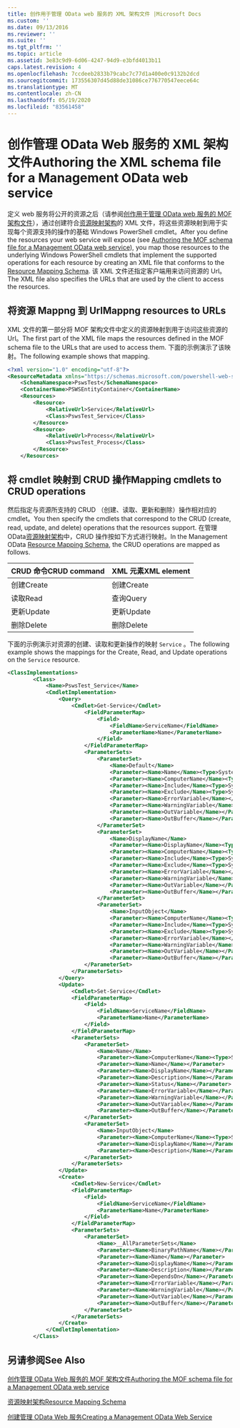 ```yaml
---
title: 创作用于管理 OData web 服务的 XML 架构文件 |Microsoft Docs
ms.custom: ''
ms.date: 09/13/2016
ms.reviewer: ''
ms.suite: ''
ms.tgt_pltfrm: ''
ms.topic: article
ms.assetid: 3e83c9d9-6d06-4247-94d9-e3bfd4013b11
caps.latest.revision: 4
ms.openlocfilehash: 7ccdeeb2833b79cabc7c77d1a400e0c9132b2dcd
ms.sourcegitcommit: 173556307d45d88de31086ce776770547eece64c
ms.translationtype: MT
ms.contentlocale: zh-CN
ms.lasthandoff: 05/19/2020
ms.locfileid: "83561458"
---
```

# <a name="authoring-the-xml-schema-file-for-a-management-odata-web-service"></a><span data-ttu-id="b4aa7-102">创作管理 OData Web 服务的 XML 架构文件</span><span class="sxs-lookup"><span data-stu-id="b4aa7-102">Authoring the XML schema file for a Management OData web service</span></span>

<span data-ttu-id="b4aa7-103">定义 web 服务将公开的资源之后（请参阅[创作用于管理 OData web 服务的 MOF 架构文件](./authoring-the-mof-schema-file-for-a-management-odata-web-service.md)），通过创建符合[资源映射架构](./resource-mapping-schema.md)的 XML 文件，将这些资源映射到用于实现每个资源支持的操作的基础 Windows PowerShell cmdlet。</span><span class="sxs-lookup"><span data-stu-id="b4aa7-103">After you define the resources your web service will expose (see [Authoring the MOF schema file for a Management OData web service](./authoring-the-mof-schema-file-for-a-management-odata-web-service.md)), you map those resources to the underlying Windows PowerShell cmdlets that implement the supported operations for each resource by creating an XML file that conforms to the [Resource Mapping Schema](./resource-mapping-schema.md).</span></span> <span data-ttu-id="b4aa7-104">该 XML 文件还指定客户端用来访问资源的 Url。</span><span class="sxs-lookup"><span data-stu-id="b4aa7-104">The XML file also specifies the URLs that are used by the client to access the resources.</span></span>

## <a name="mappng-resources-to-urls"></a><span data-ttu-id="b4aa7-105">将资源 Mappng 到 Url</span><span class="sxs-lookup"><span data-stu-id="b4aa7-105">Mappng resources to URLs</span></span>

<span data-ttu-id="b4aa7-106">XML 文件的第一部分将 MOF 架构文件中定义的资源映射到用于访问这些资源的 Url。</span><span class="sxs-lookup"><span data-stu-id="b4aa7-106">The first part of the XML file maps the resources defined in the MOF schema file to the URLs that are used to access them.</span></span> <span data-ttu-id="b4aa7-107">下面的示例演示了该映射。</span><span class="sxs-lookup"><span data-stu-id="b4aa7-107">The following example shows that mapping.</span></span>

```xml
<?xml version="1.0" encoding="utf-8"?>
<ResourceMetadata xmlns="https://schemas.microsoft.com/powershell-web-services/2010/09">
    <SchemaNamespace>PswsTest</SchemaNamespace>
    <ContainerName>PSWSEntityContainer</ContainerName>
    <Resources>
        <Resource>
            <RelativeUrl>Service</RelativeUrl>
            <Class>PswsTest_Service</Class>
        </Resource>
        <Resource>
            <RelativeUrl>Process</RelativeUrl>
            <Class>PswsTest_Process</Class>
        </Resource>
    </Resources>
```

## <a name="mapping-cmdlets-to-crud-operations"></a><span data-ttu-id="b4aa7-108">将 cmdlet 映射到 CRUD 操作</span><span class="sxs-lookup"><span data-stu-id="b4aa7-108">Mapping cmdlets to CRUD operations</span></span>

<span data-ttu-id="b4aa7-109">然后指定与资源所支持的 CRUD （创建、读取、更新和删除）操作相对应的 cmdlet。</span><span class="sxs-lookup"><span data-stu-id="b4aa7-109">You then specify the cmdlets that correspond to the CRUD (create, read, update, and delete) operations that the resources support.</span></span> <span data-ttu-id="b4aa7-110">在管理 OData[资源映射架构](./resource-mapping-schema.md)中，CRUD 操作按如下方式进行映射。</span><span class="sxs-lookup"><span data-stu-id="b4aa7-110">In the Management OData [Resource Mapping Schema](./resource-mapping-schema.md), the CRUD operations are mapped as follows.</span></span>

|<span data-ttu-id="b4aa7-111">CRUD 命令</span><span class="sxs-lookup"><span data-stu-id="b4aa7-111">CRUD command</span></span>|<span data-ttu-id="b4aa7-112">XML 元素</span><span class="sxs-lookup"><span data-stu-id="b4aa7-112">XML element</span></span>|
|------------------|-----------------|
|<span data-ttu-id="b4aa7-113">创建</span><span class="sxs-lookup"><span data-stu-id="b4aa7-113">Create</span></span>|<span data-ttu-id="b4aa7-114">创建</span><span class="sxs-lookup"><span data-stu-id="b4aa7-114">Create</span></span>|
|<span data-ttu-id="b4aa7-115">读取</span><span class="sxs-lookup"><span data-stu-id="b4aa7-115">Read</span></span>|<span data-ttu-id="b4aa7-116">查询</span><span class="sxs-lookup"><span data-stu-id="b4aa7-116">Query</span></span>|
|<span data-ttu-id="b4aa7-117">更新</span><span class="sxs-lookup"><span data-stu-id="b4aa7-117">Update</span></span>|<span data-ttu-id="b4aa7-118">更新</span><span class="sxs-lookup"><span data-stu-id="b4aa7-118">Update</span></span>|
|<span data-ttu-id="b4aa7-119">删除</span><span class="sxs-lookup"><span data-stu-id="b4aa7-119">Delete</span></span>|<span data-ttu-id="b4aa7-120">删除</span><span class="sxs-lookup"><span data-stu-id="b4aa7-120">Delete</span></span>|

<span data-ttu-id="b4aa7-121">下面的示例演示对资源的创建、读取和更新操作的映射 `Service` 。</span><span class="sxs-lookup"><span data-stu-id="b4aa7-121">The following example shows the mappings for the Create, Read, and Update operations on the `Service` resource.</span></span>

```xml
<ClassImplementations>
        <Class>
            <Name>PswsTest_Service</Name>
            <CmdletImplementation>
                <Query>
                    <Cmdlet>Get-Service</Cmdlet>
                        <FieldParameterMap>
                            <Field>
                                <FieldName>ServiceName</FieldName>
                                <ParameterName>Name</ParameterName>
                            </Field>
                        </FieldParameterMap>
                        <ParameterSets>
                            <ParameterSet>
                                <Name>Default</Name>
                                <Parameter><Name>Name</Name><Type>System.String[]</Type></Parameter>
                                <Parameter><Name>ComputerName</Name><Type>System.String[]</Type></Parameter>
                                <Parameter><Name>Include</Name><Type>System.String[]</Type></Parameter>
                                <Parameter><Name>Exclude</Name><Type>System.String[]</Type></Parameter>
                                <Parameter><Name>ErrorVariable</Name></Parameter>
                                <Parameter><Name>WarningVariable</Name></Parameter>
                                <Parameter><Name>OutVariable</Name></Parameter>
                                <Parameter><Name>OutBuffer</Name></Parameter>
                            </ParameterSet>
                            <ParameterSet>
                                <Name>DisplayName</Name>
                                <Parameter><Name>DisplayName</Name><Type>System.String[]</Type></Parameter>
                                <Parameter><Name>ComputerName</Name><Type>System.String[]</Type></Parameter>
                                <Parameter><Name>Include</Name><Type>System.String[]</Type></Parameter>
                                <Parameter><Name>Exclude</Name><Type>System.String[]</Type></Parameter>
                                <Parameter><Name>ErrorVariable</Name></Parameter>
                                <Parameter><Name>WarningVariable</Name></Parameter>
                                <Parameter><Name>OutVariable</Name></Parameter>
                                <Parameter><Name>OutBuffer</Name></Parameter>
                            </ParameterSet>
                            <ParameterSet>
                                <Name>InputObject</Name>
                                <Parameter><Name>ComputerName</Name><Type>System.String[]</Type></Parameter>
                                <Parameter><Name>Include</Name><Type>System.String[]</Type></Parameter>
                                <Parameter><Name>Exclude</Name><Type>System.String[]</Type></Parameter>
                                <Parameter><Name>ErrorVariable</Name></Parameter>
                                <Parameter><Name>WarningVariable</Name></Parameter>
                                <Parameter><Name>OutVariable</Name></Parameter>
                                <Parameter><Name>OutBuffer</Name></Parameter>
                        </ParameterSet>
                    </ParameterSets>
                </Query>
                <Update>
                    <Cmdlet>Set-Service</Cmdlet>
                    <FieldParameterMap>
                        <Field>
                            <FieldName>ServiceName</FieldName>
                            <ParameterName>Name</ParameterName>
                        </Field>
                    </FieldParameterMap>
                    <ParameterSets>
                        <ParameterSet>
                            <Name>Name</Name>
                            <Parameter><Name>ComputerName</Name><Type>System.String[]</Type></Parameter>
                            <Parameter><Name>Name</Name></Parameter>
                            <Parameter><Name>DisplayName</Name></Parameter>
                            <Parameter><Name>Description</Name></Parameter>
                            <Parameter><Name>Status</Name></Parameter>
                            <Parameter><Name>ErrorVariable</Name></Parameter>
                            <Parameter><Name>WarningVariable</Name></Parameter>
                            <Parameter><Name>OutVariable</Name></Parameter>
                            <Parameter><Name>OutBuffer</Name></Parameter>
                        </ParameterSet>
                        <ParameterSet>
                            <Name>InputObject</Name>
                            <Parameter><Name>ComputerName</Name><Type>System.String[]</Type></Parameter>
                            <Parameter><Name>DisplayName</Name></Parameter>
                            <Parameter><Name>Description</Name></Parameter>
                        </ParameterSet>
                    </ParameterSets>
                </Update>
                <Create>
                    <Cmdlet>New-Service</Cmdlet>
                    <FieldParameterMap>
                        <Field>
                            <FieldName>ServiceName</FieldName>
                            <ParameterName>Name</ParameterName>
                        </Field>
                    </FieldParameterMap>
                    <ParameterSets>
                        <ParameterSet>
                            <Name>__AllParameterSets</Name>
                            <Parameter><Name>BinaryPathName</Name></Parameter>
                            <Parameter><Name>Name</Name></Parameter>
                            <Parameter><Name>DisplayName</Name></Parameter>
                            <Parameter><Name>Description</Name></Parameter>
                            <Parameter><Name>DependsOn</Name></Parameter>
                            <Parameter><Name>ErrorVariable</Name></Parameter>
                            <Parameter><Name>WarningVariable</Name></Parameter>
                            <Parameter><Name>OutVariable</Name></Parameter>
                            <Parameter><Name>OutBuffer</Name></Parameter>
                        </ParameterSet>
                    </ParameterSets>
                </Create>
            </CmdletImplementation>
        </Class>
```

## <a name="see-also"></a><span data-ttu-id="b4aa7-122">另请参阅</span><span class="sxs-lookup"><span data-stu-id="b4aa7-122">See Also</span></span>

[<span data-ttu-id="b4aa7-123">创作管理 OData Web 服务的 MOF 架构文件</span><span class="sxs-lookup"><span data-stu-id="b4aa7-123">Authoring the MOF schema file for a Management OData web service</span></span>](./authoring-the-mof-schema-file-for-a-management-odata-web-service.md)

[<span data-ttu-id="b4aa7-124">资源映射架构</span><span class="sxs-lookup"><span data-stu-id="b4aa7-124">Resource Mapping Schema</span></span>](./resource-mapping-schema.md)

[<span data-ttu-id="b4aa7-125">创建管理 OData Web 服务</span><span class="sxs-lookup"><span data-stu-id="b4aa7-125">Creating a Management OData Web Service</span></span>](./creating-a-management-odata-web-service.md)

